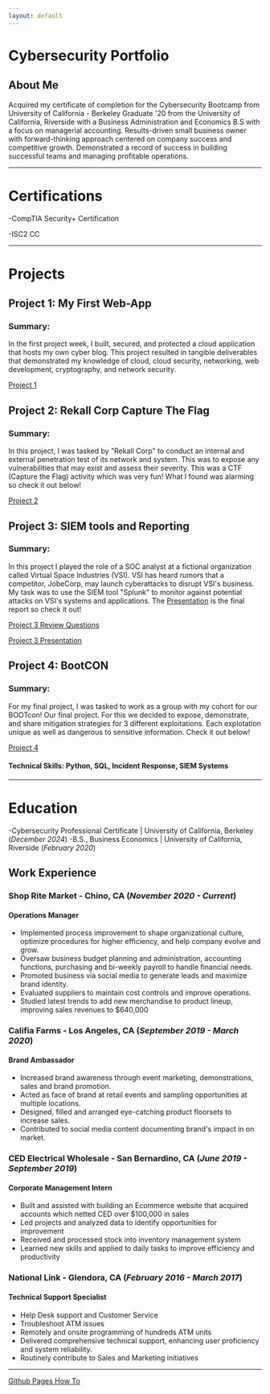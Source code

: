 ```yaml
---
layout: default
---
```

# Cybersecurity Portfolio
## About Me
Acquired my certificate of completion for the Cybersecurity Bootcamp from University of California - Berkeley
Graduate '20 from the University of California, Riverside with a Business Administration and Economics B.S with a focus on managerial accounting. Results-driven small business owner with forward-thinking approach centered on company success and competitive growth. Demonstrated a record of success in building successful teams and managing profitable operations.
 
* * *

# Certifications

-CompTIA Security+ Certification

-ISC2 CC

* * *

# Projects

## Project 1: My First Web-App
### Summary:
In the first project week, I built, secured, and protected a cloud application that hosts my own cyber blog. This project resulted in tangible deliverables that demonstrated my knowledge of cloud, cloud security, networking, web development, cryptography, and network security.

[Project 1](./project1.md)



## Project 2: Rekall Corp Capture The Flag
### Summary:
In this project, I was tasked by "Rekall Corp" to conduct an internal and external penetration test of its network and system. This was to expose any vulnerabilities that may exist and assess their severity. This was a CTF (Capture the Flag) activity which was very fun! What I found was alarming so check it out below!

[Project 2](./project2.md)



## Project 3: SIEM tools and Reporting
### Summary:
In this project I played the role of a SOC analyst at a fictional organization called Virtual Space Industries (VSI). VSI has heard rumors that a competitor, JobeCorp, may launch cyberattacks to disrupt VSI's business. My task was to use the SIEM tool "Splunk" to monitor against potential attacks on VSI's systems and applications. The [Presentation](./Project3Presentation.md) is the final report so check it out!

[Project 3 Review Questions](./project3R.md)

[Project 3 Presentation](./Project3Presentation.md)



## Project 4: BootCON
### Summary:
For my final project, I was tasked to work as a group with my cohort for our BOOTcon! Our final project. For this we decided to expose, demonstrate, and share mitigation strategies for 3 different exploitations. Each explotation unique as well as dangerous to sensitive information. Check it out below!  

[Project 4](./project4.md)

#### Technical Skills: Python, SQL, Incident Response, SIEM Systems 

* * *
 
# Education

-Cybersecurity Professional Certificate | University of California, Berkeley (_December 2024_)
-B.S., Business Economics | University of California, Riverside (_February 2020_)

## Work Experience 

### Shop Rite Market - Chino, CA  (_November 2020 - Current_)
#### Operations Manager    

*   Implemented process improvement to shape organizational culture, optimize procedures for higher efficiency, and help company evolve and grow.
*   Oversaw business budget planning and administration, accounting functions, purchasing and bi-weekly payroll to handle financial needs.
*   Promoted business via social media to generate leads and maximize brand identity.
*   Evaluated suppliers to maintain cost controls and improve operations.
*   Studied latest trends to add new merchandise to product lineup, improving sales revenues to $640,000

### Califia Farms - Los Angeles, CA  (_September 2019 - March 2020_)
#### Brand Ambassador    

*   Increased brand awareness through event marketing, demonstrations, sales and brand promotion.
*   Acted as face of brand at retail events and sampling opportunities at multiple locations.
*   Designed, filled and arranged eye-catching product floorsets to increase sales.
*   Contributed to social media content documenting brand's impact in on market.

### CED Electrical Wholesale - San Bernardino, CA  (_June 2019 - September 2019_)
#### Corporate Management Intern    

*   Built and assisted with building an Ecommerce website that acquired accounts which netted CED over $100,000 in sales
*   Led projects and analyzed data to identify opportunities for improvement
*   Received and processed stock into inventory management system
*   Learned new skills and applied to daily tasks to improve efficiency and productivity

### National Link - Glendora, CA (_February 2016 - March 2017_)
#### Technical Support Specialist    

*   Help Desk support and Customer Service
*   Troubleshoot ATM issues
*   Remotely and onsite programming of hundreds ATM units
*   Delivered comprehensive technical support, enhancing user proficiency and system reliability.
*   Routinely contribute to Sales and Marketing initiatives

* * *







[Github Pages How To](./GithubPagesHowTo.md)
